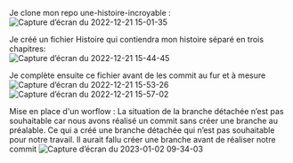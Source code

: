 Je clone mon repo une-histoire-incroyable :
![Capture d’écran du 2022-12-21 15-01-35](https://user-images.githubusercontent.com/93312612/208924790-cf815ce7-5c00-4065-ac0f-ab5334d33f59.png)

Je créé un fichier Histoire qui contiendra mon histoire séparé en trois chapitres:   
![Capture d’écran du 2022-12-21 15-44-45](https://user-images.githubusercontent.com/93312612/208932342-26510228-9418-4ada-97f0-f1c5fbabfacb.png)
   
Je complète ensuite ce fichier avant de les commit au fur et à mesure
![Capture d’écran du 2022-12-21 15-53-26](https://user-images.githubusercontent.com/93312612/208934399-0971ed26-7de9-44b1-93f9-4941792a3d4e.png)
![Capture d’écran du 2022-12-21 15-57-02](https://user-images.githubusercontent.com/93312612/208934832-ff2c2363-5e56-4f56-a064-b91b9d3deed7.png)

Mise en place d'un worflow : 
La situation de la branche détachée n’est pas souhaitable car nous avons réalisé un commit sans créer une branche au préalable. Ce qui a créé une branche détachée qui n’est pas souhaitable pour notre travail. Il aurait fallu créer une branche avant de réaliser notre commit
![Capture d’écran du 2023-01-02 09-34-03](https://user-images.githubusercontent.com/93312612/210209345-843e0bae-0870-4d37-96c9-b33c65aa11bf.png)
